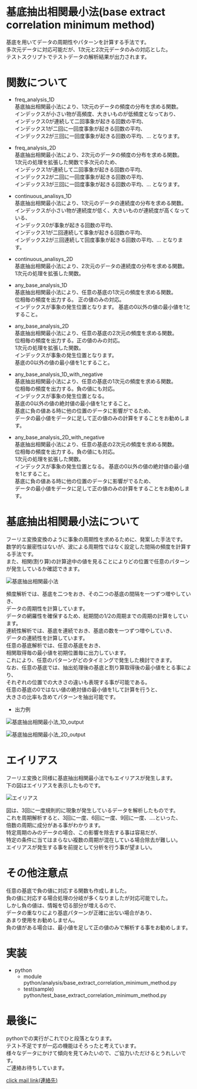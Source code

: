 # 基底抽出相関最小法(base extract correlation minimum method)  

基底を用いてデータの周期性やパターンを計算する手法です。  
多次元データに対応可能だが、1次元と2次元データのみの対応とした。  
テストスクリプトでテストデータの解析結果が出力されます。  

# 関数について  
- freq_analysis_1D  
基底抽出相関最小法により、1次元のデータの頻度の分布を求める関数。  
インデックスが小さい物が高頻度、大きいものが低頻度となっており、  
インデックス0が連続して二回事象が起きる回数の平均、  
インデックス1が二回に一回度事象が起きる回数の平均、  
インデックス2が三回に一回度事象が起きる回数の平均、... となります。


- freq_analysis_2D  
基底抽出相関最小法により、2次元のデータの頻度の分布を求める関数。  
1次元の処理を拡張した関数で多次元のため、  
インデックス1が連続して二回事象が起きる回数の平均、  
インデックス2が二回に一回度事象が起きる回数の平均、  
インデックス3が三回に一回度事象が起きる回数の平均、... となります。

- continuous_analisys_1D  
基底抽出相関最小法により、1次元のデータの連続度の分布を求める関数。  
インデックスが小さい物が連続度が低く、大きいものが連続度が高くなっている、  
インデックス0が事象が起きる回数の平均、  
インデックス1が二回連続して事象が起きる回数の平均、  
インデックス2が三回連続して回度事象が起きる回数の平均、... となります。

- continuous_analisys_2D  
基底抽出相関最小法により、2次元のデータの連続度の分布を求める関数。  
1次元の処理を拡張した関数。

- any_base_analysis_1D  
基底抽出相関最小法により、任意の基底の1次元の頻度を求める関数。  
位相毎の頻度を出力する。 正の値のみの対応。  
インデックスが事象の発生位置となります。 
基底の0以外の値の最小値を1とすること。  

- any_base_analysis_2D  
基底抽出相関最小法により、任意の基底の2次元の頻度を求める関数。  
位相毎の頻度を出力する。正の値のみの対応。  
1次元の処理を拡張した関数。  
インデックスが事象の発生位置となります。  
基底の0以外の値の最小値を1とすること。  

- any_base_analysis_1D_with_negative  
基底抽出相関最小法により、任意の基底の1次元の頻度を求める関数。  
位相毎の頻度を出力する。負の値にも対応。   
インデックスが事象の発生位置となる。  
基底の0以外の値の絶対値の最小値を1とすること。  
基底に負の値ある時に他の位置のデータに影響がでるため、  
データの最小値をデータに足して正の値のみの計算をすることをお勧めします。  

- any_base_analysis_2D_with_negative  
基底抽出相関最小法により、任意の基底の2次元の頻度を求める関数。  
位相毎の頻度を出力する。負の値にも対応。    
1次元の処理を拡張した関数。  
インデックスが事象の発生位置となる。 
基底の0以外の値の絶対値の最小値を1とすること。  
基底に負の値ある時に他の位置のデータに影響がでるため、  
データの最小値をデータに足して正の値のみの計算をすることをお勧めします。  


# 基底抽出相関最小法について  
フーリエ変換変換のように事象の周期性を求めるために、発案した手法です。  
数学的な厳密性はないが、波による周期性ではなく設定した間隔の頻度を計算する手法です。  
また、相関(割り算)の計算途中の値を見ることによりどの位置で任意のパターンが発生しているか確認できます。    

![基底抽出相関最小法](https://user-images.githubusercontent.com/123277284/214988231-e8797346-1004-4277-9321-5d81a6dadb39.png)

頻度解析では、基底を二つをおき、その二つの基底の間隔を一つずつ増やしていき、  
データの周期性を計算しています。    
データの網羅性を確保するため、総期間の1/2の周期までの周期の計算をしています。  
連続性解析では、基底を連続でおき、基底の数を一つずつ増やしていき、  
データの連続性を計算しています。  
任意の基底解析では、任意の基底をおき、  
相関取得毎の最小値を初期位置毎に出力しています。  
これにより、任意のパターンがどのタイミングで発生した検討できます。   
なお、任意の基底では、抽出処理後の基底と割り算取得後の最小値をとる事により、  
それぞれの位置での大きさの違いも表現する事が可能である。  
任意の基底の0ではない値の絶対値の最小値を1して計算を行うと、  
大きさの比率も含めてパターンを抽出可能です。  

- 出力例  

![基底抽出相関最小法_1D_output](https://user-images.githubusercontent.com/123277284/215018869-0b5e335e-2833-4f07-a2d7-1e3846758405.png)

![基底抽出相関最小法_2D_output](https://user-images.githubusercontent.com/123277284/213916338-f4979a2b-46a2-4952-ac4d-71ee66215410.png)

# エイリアス
フーリエ変換と同様に基底抽出相関最小法でもエイリアスが発生します。  
下の図はエイリアスを表示したものです。  

![エイリアス](https://user-images.githubusercontent.com/123277284/213925031-55cba1bd-7460-41a2-a844-e47af966cd37.png)

図は、3回に一度規則的に現象が発生しているデータを解析したものです。  
これを周期解析すると、3回に一度、6回に一度、9回に一度、....といった、  
倍数の周期に成分がある事がわかります。  
特定周期のみのデータの場合、この影響を除去する事は容易だが、  
特定の条件に当てはまらない複数の周期が混在している場合除去が難しい。  
エイリアスが発生する事を前提として分析を行う事が望ましい。  

# その他注意点
任意の基底で負の値に対応する関数も作成しました。  
負の値に対応する場合処理の分岐が多くなりましたが対応可能でした。  
しかし負の値は、情報を切る部分が増えるので、  
データの重なりにより基底パターンが正確に出ない場合があり、  
あまり使用をお勧めしません。  
負の値がある場合は、最小値を足して正の値のみで解析する事をお勧めします。  

# 実装  
- python  
    - module  
    python/analysis/base_extract_correlation_minimum_method.py 
    - test(sample)  
    python/test_base_extract_correlation_minimum_method.py


# 最後に  
pythonでの実行がこれでひと段落となります。  
テスト不足ですが一応の機能はそろったと考えています。  
様々なデータにかけて傾向を見てみたいので、ご協力いただけるとうれしいです。    
ご連絡お待ちしています。  

[click mail link(連絡先)](<mailto:yasuhara.wataru.personal.work@gmail.com>)
